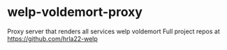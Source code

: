 # welp-voldemort-proxy
Proxy server that renders all services welp voldemort
Full project repos at https://github.com/hrla22-welp
